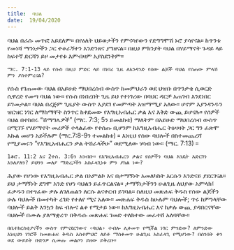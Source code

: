 ```yaml
---
title:  ባህል
date:  19/04/2020
---
```


ባህል በራሱ መጥፎ አይደለም። በየዕለት ህይወታችን የምናሳየውን የድግግሞሽ ኑሮ ያሳየናል። ከጥንቱ የመነሻ ማንነታችን ጋር ተቆራኝተን እንድንጸና ያግዘናል። በዚህ ምክንያት ባህል በሃይማኖት ጉዳይ ላይ ከፍተኛ ድርሻን ይዞ መታየቱ እምብዛም አያስደንቅም።

`ማር. 7:1-13 ላይ የሱስ በዚህ ምድር ላይ በነበረ ጊዜ ለአንዳንድ የሰው ልጆች ባህል የሰጠው ምላሽ ምን ያስተምረናል?`

የሱስ የገጠመው ባህል በአይሁድ ማህበረሰብ ውስጥ ከመምህራን ወደ ህዝቡ በጥንቃቄ ሲወርድ ሲዋረድ የመጣ ባህል ነው። የሱስ በነበረበት ጊዜ ይህ የተነገረው በባህር ዳርቻ አጠገብ እንደነበር ይገመታል። ባህል በረጅም ጊዜያት ውስጥ እያደገ የመምጣት አዝማሚያ አለው። ሆኖም እያንዳንዱን ዝርዝር ነገር ለማከማቸት ስንጥር ከቀደመው የእግዚአብሔር ቃል እና እቅድ ውጪ ይሆናሉ። የሰዎች ባህል በተከበሩ “ሽማግሌዎች” (ማር. 7:3; 5ን ይመልከቱ) ማለትም በአይሁድ ማህበረሰብ ውስጥ በሚገኙ የሃይማኖት መሪዎች ተላልፈው የተሰጡ ቢሆንም ከእግዚአብሔር ትዕዛዛት ጋር ግን ፈጽሞ እኩል መሆን አይችሉም (ማር.7:8-9ን ተመልከቱ) ። እነዚህ የሰው ባህሎች በስተመጨረሻ የሚያመሩን “የእግዚአብሔርን ቃል ትሽራላችሁ” ወደሚለው ሃሳብ ነው። (ማር. 7:13) ።

`1ቆሮ. 11:2 እና 2ተሰ. 3:6ን አንብቡ። የእግዚአብሔርን ቃልና የሰዎችን ባህል እንዴት አድርገን እንለያለን? ይህንን መለያ ማድረጋችን አስፈላጊነቱ ምን ያክል ነው?`

ሕያው የሆነው የእግዚአብሔር ቃል በአምልኮ እና በታማኝነት አመለካከት እርሱን እንድናይ ያደርገናል። ይህ ታማኝነት ደግሞ አንድ የሆነ ባህልን ይፈጥርልናል።   			      ታማኝነታችንን ሁልጊዜ ለህያው አምላክ፤ ፈቃዱን በተፃፈው ቃሉ ለገለጠልን ለርሱ ልናቀርብ ይገባል። ስለዚህ መጽሐፍ ቅዱስ የሰው ልጆችን ሁሉ ባህሎች በመተካት ረገድ የተለየ ሚና አለው። መጽሐፍ ቅዱስ ከሁሉም ባህሎች; ጥሩ ከምንላቸው ባህሎች ይልቅ እንኳን ከፍ ብሎና ልቆ የሚታይ ነው። ከእግዚአብሔር እና ከቃሉ ውጪ ያዳበርናቸው ባህሎች በሙሉ ያለማቋረጥ በቅዱሱ መጽሐፍ ገመድ ተለክተው መፈተሸ አለባቸው።

`በቤተክርስቲያናችን ውስጥ የምናደርገውና ‹ባህል› ተብሎ ሊቀመጥ የሚችል ነገር ምንድው? ለምንድው እነዚህን ነገሮች ከመጽሐፍ ቅዱስ አስተምህሮ ለይቶ ማስቀመጥ ሁልጊዜ አስፈላጊ የሚሆነው? በሰንበት ቀን ወደ ውይይት ቡድንዎ ሲመጡ መልሶን ይዘው ይቅረቡ።`